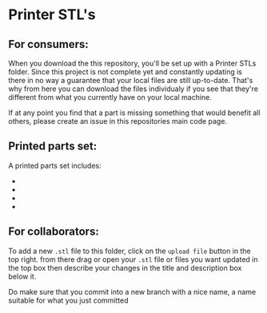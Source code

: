 # Printer STL's

## For consumers:
When you download the this repository, you'll be set up with a Printer STLs folder.
Since this project is not complete yet and constantly updating is there in no way a guarantee that your local files are still up-to-date. That's why from here you can download the files individualy if you see that they're different from what you currently have on your local machine.

If at any point you find that a part is missing something that would benefit all others, please create an issue in this repositories main code page.

## Printed parts set: 
A printed parts set includes:

-
-
-
-

## For collaborators:
To add a new `.stl` file to this folder, click on the `upload file` button in the top right. from there drag or open your `.stl` file or files you want updated in the top box then describe your changes in the title and description box below it.

Do make sure that you commit into a new branch with a nice name, a name suitable for what you just committed
